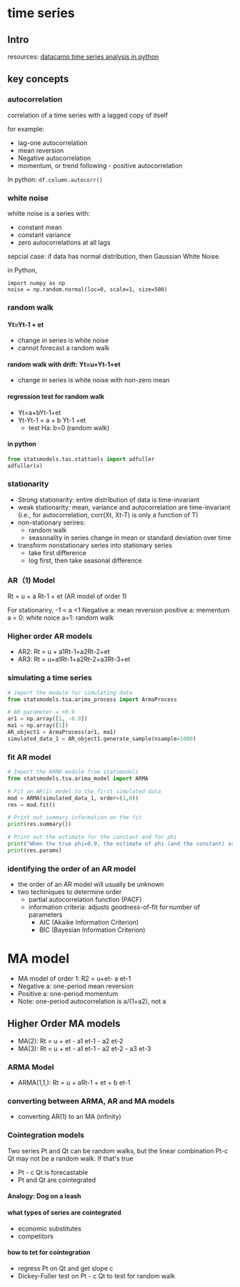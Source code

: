 # time series

## Intro

resources: [datacamp time series analysis in python]()

## key concepts

### autocorrelation

correlation of a time series with a lagged copy of itself

for example:

- lag-one autocorrelation
- mean reversion 
- Negative autocorrelation
- momentum, or trend following - positive autocorrelation

In python: `df.column.autocorr()`

### white noise
 whilte noise is a series with:
 - constant mean
 - constant variance
 - zero autocorrelations at all lags

 sepcial case: if data has normal distribution, then Gaussian White Noise.

 in Python,

 ```pyton
import numpy as np
noise = np.random.normal(loc=0, scale=1, size=500)
 ```

### random walk

#### Yt=Yt-1 + et
- change in series is white noise
- cannot forecast a random walk

#### random walk with drift: Yt=u+Yt-1+et
- change in series is white noise with non-zero mean

#### regression test for random walk
- Yt=a+bYt-1+et
- Yt-Yt-1 = a + b Yt-1 +et
    - test Ha: b=0 (random walk)

#### in python
```python
from statsmodels.tas.stattools import adfuller
adfuller(x)
```

### stationarity
- Strong stationarity:  entire distribution of data is time-invariant
- weak stationarity: mean, variance and autocorrelation are time-invariant (i.e., for autocorrelation, corr(Xt, Xt-T) is only a function of T)
- non-stationary serires:
    - random walk
    - seasonality in series
    change in mean or standard deviation over time
- transform nonstationary series into stationary series
    - take first difference
    - log first, then take seasonal difference


### AR（1) Model

Rt = u + a Rt-1 + et (AR model of order 1)

For stationariry, -1 < a <1
Negative a: mean reversion
positive a: mementum
a = 0: white noice
a=1: random walk

### Higher order AR models
- AR2: Rt = u + a1Rt-1+a2Rt-2+et
- AR3: Rt = u+a1Rt-1+a2Rt-2+a3Rt-3+et

### simulating a time series

```python
# import the module for simulating data
from statsmodels.tsa.arima_process import ArmaProcess

# AR parameter = +0.9
ar1 = np.array([1, -0.9])
ma1 = np.array([1])
AR_object1 = ArmaProcess(ar1, ma1)
simulated_data_1 = AR_object1.generate_sample(nsample=1000)
```

### fit AR model
```python
# Import the ARMA module from statsmodels
from statsmodels.tsa.arima_model import ARMA

# Fit an AR(1) model to the first simulated data
mod = ARMA(simulated_data_1, order=(1,0))
res = mod.fit()

# Print out summary information on the fit
print(res.summary())

# Print out the estimate for the constant and for phi
print("When the true phi=0.9, the estimate of phi (and the constant) are:")
print(res.params)
```

### identifying the order of an AR model

- the order of an AR model will usually be unknown
- two techiniques to determine order
    - partial autocorrelation function (PACF)
    - information criteria: adjusts goodness-of-fit for number of parameters
        - AIC (Akaike Information Criterion)
        - BIC (Bayesian Information Criterion)

# MA model

- MA model of order 1: R2 = u+et- a et-1
- Negative a: one-period mean reversion
- Positive a: one-period momentum
- Note: one-period autocorrelation is a/(1+a2), not a

## Higher Order MA models

- MA(2): Rt = u + et - a1 et-1 - a2 et-2
- MA(3): Rt = u + et - a1 et-1 - a2 et-2 - a3 et-3

### ARMA Model

- ARMA(1,1,): Rt = u + aRt-1 + et + b et-1

### converting between ARMA, AR and MA models
- converting AR(1) to an MA (infinity)

### Cointegration models

Two series Pt and Qt can be random walks, but the linear combination Pt-c Qt may not be a random walk. If that's true
- Pt - c Qt is forecastable
- Pt and Qt are cointegrated

#### Analogy: Dog on a leash
#### what types of series are cointegrated
- economic substitutes
- competitors

#### how to tet for cointegration
- regress Pt on Qt and get slope c
- Dickey-Fuller test on Pt - c Qt to test for random walk

